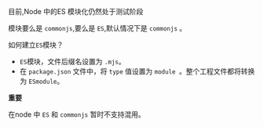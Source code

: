 目前,Node 中的ES 模块化仍然处于测试阶段

模块要么是 `commonjs`,要么是 `ES`,默认情况下是 `commonjs` 。

如何建立`ES`模块？

* `ES`模块，文件后缀名设置为 `.mjs`。
* 在 `package.json` 文件中，将 `type` 值设置为 `module `。整个工程文件都将转换为 `ESmodule`。

**重要**

在node 中 `ES` 和 `commonjs` 暂时不支持混用。